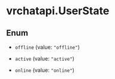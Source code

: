 # vrchatapi.UserState

## Enum


* `offline` (value: `"offline"`)

* `active` (value: `"active"`)

* `online` (value: `"online"`)


